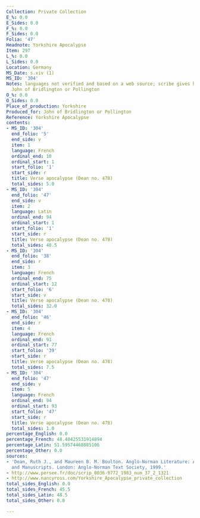 ```yaml
---
Collection: Private Collection
E_%: 0.0
E_Sides: 0.0
F_%: 0.0
F_Sides: 0.0
Folia: '47'
Headnote: Yorkshire Apocalypse
Item: 297
L_%: 0.0
L_Sides: 0.0
Location: Germany
MS_Date: s.xiv (1)
MS_ID: '304'
Notes: languages not verified and based on a web source; scribe gives his name as
  John of Bridlington or Pollington
O_%: 0.0
O_Sides: 0.0
Place_of_production: Yorkshire
Produced_for: John of Bridlington or Pollington
Reference: Yorkshire Apocalypse
contents:
- MS_ID: '304'
  end_folio: '5'
  end_side: v
  item: 1
  language: French
  ordinal_end: 10
  ordinal_start: 1
  start_folio: '1'
  start_side: r
  title: Verse apocalypse (Dean no. 478)
  total_sides: 5.0
- MS_ID: '304'
  end_folio: '47'
  end_side: v
  item: 2
  language: Latin
  ordinal_end: 94
  ordinal_start: 1
  start_folio: '1'
  start_side: r
  title: Verse apocalypse (Dean no. 478)
  total_sides: 48.5
- MS_ID: '304'
  end_folio: '38'
  end_side: r
  item: 3
  language: French
  ordinal_end: 75
  ordinal_start: 12
  start_folio: '6'
  start_side: v
  title: Verse apocalypse (Dean no. 478)
  total_sides: 32.0
- MS_ID: '304'
  end_folio: '46'
  end_side: r
  item: 4
  language: French
  ordinal_end: 91
  ordinal_start: 77
  start_folio: '39'
  start_side: r
  title: Verse apocalypse (Dean no. 478)
  total_sides: 7.5
- MS_ID: '304'
  end_folio: '47'
  end_side: v
  item: 5
  language: French
  ordinal_end: 94
  ordinal_start: 93
  start_folio: '47'
  start_side: r
  title: Verse apocalypse (Dean no. 478)
  total_sides: 1.0
percentage_English: 0.0
percentage_French: 48.40425531914894
percentage_Latin: 51.59574468085106
percentage_Other: 0.0
sources:
- 'Dean, Ruth J., and Maureen B. M. Boulton. Anglo-Norman Literature: A Guide to Texts
  and Manuscripts. London: Anglo-Norman Text Society, 1999.'
- http://www.persee.fr/doc/scrip_0036-9772_1983_num_37_2_1321
- http://www.nancyross.com/Yorkshire_Apocalypse_private_collection
total_sides_English: 0.0
total_sides_French: 45.5
total_sides_Latin: 48.5
total_sides_Other: 0.0

---
```

